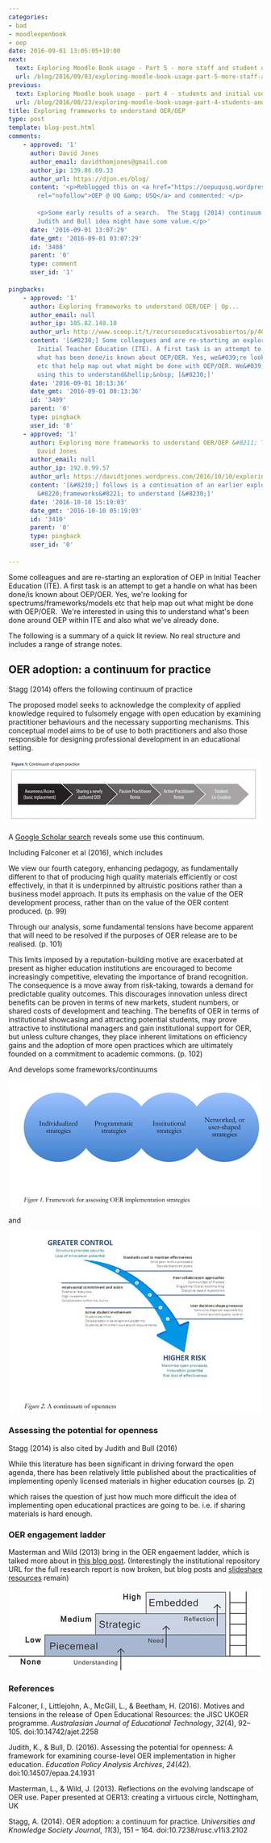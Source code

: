 ```yaml
---
categories:
- bad
- moodleopenbook
- oep
date: 2016-09-01 13:05:05+10:00
next:
  text: Exploring Moodle Book usage - Part 5 - more staff and student use
  url: /blog/2016/09/03/exploring-moodle-book-usage-part-5-more-staff-and-student-use/
previous:
  text: Exploring Moodle book usage - part 4 - students and initial use
  url: /blog/2016/08/23/exploring-moodle-book-usage-part-4-students-and-initial-use/
title: Exploring frameworks to understand OER/OEP
type: post
template: blog-post.html
comments:
    - approved: '1'
      author: David Jones
      author_email: davidthomjones@gmail.com
      author_ip: 139.86.69.33
      author_url: https://djon.es/blog/
      content: '<p>Reblogged this on <a href="https://oepuqusq.wordpress.com/2016/09/01/exploring-frameworks-to-understand-oeroep/"
        rel="nofollow">OEP @ UQ &amp; USQ</a> and commented: </p>
    
        <p>Some early results of a search.  The Stagg (2014) continuum seems okay.  The
        Judith and Bull idea might have some value.</p>'
      date: '2016-09-01 13:07:29'
      date_gmt: '2016-09-01 03:07:29'
      id: '3408'
      parent: '0'
      type: comment
      user_id: '1'
    
pingbacks:
    - approved: '1'
      author: Exploring frameworks to understand OER/OEP | Op...
      author_email: null
      author_ip: 185.82.148.10
      author_url: http://www.scoop.it/t/recursoseducativosabiertos/p/4068470451/2016/09/01/exploring-frameworks-to-understand-oer-oep
      content: '[&#8230;] Some colleagues and are re-starting an exploration of OEP in
        Initial Teacher Education (ITE). A first task is an attempt to get a handle on
        what has been done/is known about OEP/OER. Yes, we&#039;re looking for spectrums/frameworks/models
        etc that help map out what might be done with OEP/OER. We&#039;re interested in
        using this to understand&hellip;&nbsp; [&#8230;]'
      date: '2016-09-01 18:13:36'
      date_gmt: '2016-09-01 08:13:36'
      id: '3409'
      parent: '0'
      type: pingback
      user_id: '0'
    - approved: '1'
      author: Exploring more frameworks to understand OER/OEP &#8211; The Weblog of (a)
        David Jones
      author_email: null
      author_ip: 192.0.99.57
      author_url: https://davidtjones.wordpress.com/2016/10/10/exploring-more-frameworks-to-understand-oeroep/
      content: '[&#8230;] follows is a continuation of an earlier exploration into extant
        &#8220;frameworks&#8221; to understand [&#8230;]'
      date: '2016-10-10 15:19:03'
      date_gmt: '2016-10-10 05:19:03'
      id: '3410'
      parent: '0'
      type: pingback
      user_id: '0'
    
---
```

Some colleagues and are re-starting an exploration of OEP in Initial Teacher Education (ITE). A first task is an attempt to get a handle on what has been done/is known about OEP/OER. Yes, we're looking for spectrums/frameworks/models etc that help map out what might be done with OEP/OER.  We're interested in using this to understand what's been done around OEP within ITE and also what we've already done.

The following is a summary of a quick lit review. No real structure and includes a range of strange notes.

## OER adoption: a continuum for practice

Stagg (2014) offers the following continuum of practice

The proposed model seeks to acknowledge the complexity of applied knowledge required to fulsomely engage with open education by examining practitioner behaviours and the necessary supporting mechanisms. This conceptual model aims to be of use to both practitioners and also those responsible for designing professional development in an educational setting.

[![A continuum of practice - OEP](images/29340227956_83b5c8f4e2.jpg)](https://www.flickr.com/photos/david_jones/29340227956/in/dateposted-public/ "A continuum of practice - OEP")

A [Google Scholar search](https://scholar.google.com.au/scholar?cites=11631507908739441823&as_sdt=2005&sciodt=0,5&hl=en) reveals some use this continuum.

Including Falconer et al (2016), which includes

We view our fourth category, enhancing pedagogy, as fundamentally different to that of producing high quality materials efficiently or cost effectively, in that it is underpinned by altruistic positions rather than a business model approach. It puts its emphasis on the value of the OER development process, rather than on the value of the OER content produced. (p. 99)

Through our analysis, some fundamental tensions have become apparent that will need to be resolved if the purposes of OER release are to be realised. (p. 101)

This limits imposed by a reputation-building motive are exacerbated at present as higher education institutions are encouraged to become increasingly competitive, elevating the importance of brand recognition. The consequence is a move away from risk-taking, towards a demand for predictable quality outcomes. This discourages innovation unless direct benefits can be proven in terms of new markets, student numbers, or shared costs of development and teaching. The benefits of OER in terms of institutional showcasing and attracting potential students, may prove attractive to institutional managers and gain institutional support for OER, but unless culture changes, they place inherent limitations on efficiency gains and the adoption of more open practices which are ultimately founded on a commitment to academic commons. (p. 102)

And develops some frameworks/continuums

[![Framework for assessing OER implementation strategies](images/29340523406_b0eb839c36.jpg)](https://www.flickr.com/photos/david_jones/29340523406/in/dateposted-public/ "Framework for assessing OER implementation strategies")

and

[![A continuum of openness](images/28750757664_3c2265e082.jpg)](https://www.flickr.com/photos/david_jones/28750757664/in/dateposted-public/ "A continuum of openness")

### Assessing the potential for openness

Stagg (2014) is also cited by Judith and Bull (2016)

While this literature has been significant in driving forward the open agenda, there has been relatively little published about the practicalities of implementing openly licensed materials in higher education courses (p. 2)

which raises the question of just how much more difficult the idea of implementing open educational practices are going to be. i.e. if sharing materials is hard enough.

### OER engagement ladder

Masterman and Wild (2013) bring in the OER engaement ladder, which is talked more about in [this blog post](https://askawild.wordpress.com/2012/09/17/stairways-and-ladders-as-metaphors-for-oer-engagement/). (Interestingly the institutional repository URL for the full research report is now broken, but blog posts and [slideshare resources](http://www.slideshare.net/askawild/from-expert-to-novice-oer-user-the-oer-engagement-ladder) remain)

[![OER engagement ladder](images/28753028613_a2b2ccc9fb.jpg)](https://www.flickr.com/photos/david_jones/28753028613/in/dateposted-public/ "OER engagement ladder")

### References

Falconer, I., Littlejohn, A., McGill, L., & Beetham, H. (2016). Motives and tensions in the release of Open Educational Resources: the JISC UKOER programme. _Australasian Journal of Educational Technology_, _32_(4), 92–105. doi:10.14742/ajet.2258

Judith, K., & Bull, D. (2016). Assessing the potential for openness: A framework for examining course-level OER implementation in higher education. _Education Policy Analysis Archives_, _24_(42). doi:10.14507/epaa.24.1931

Masterman, L., & Wild, J. (2013). Reflections on the evolving landscape of OER use. Paper presented at OER13: creating a virtuous circle, Nottingham, UK

Stagg, A. (2014). OER adoption: a continuum for practice. _Universities and Knowledge Society Journal_, _11_(3), 151 – 164. doi:10.7238/rusc.v11i3.2102
